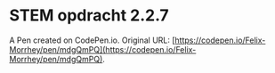 # STEM opdracht 2.2.7

A Pen created on CodePen.io. Original URL: [https://codepen.io/Felix-Morrhey/pen/mdgQmPQ](https://codepen.io/Felix-Morrhey/pen/mdgQmPQ).

